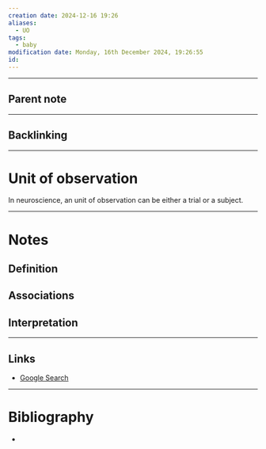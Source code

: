 ```yaml
---
creation date: 2024-12-16 19:26
aliases:
  - UO
tags:
  - baby
modification date: Monday, 16th December 2024, 19:26:55
id:
---
```

---

## Parent note
---
## Backlinking


---
# Unit of observation
In neuroscience, an unit of observation can be either a trial or a subject.

---
# Notes

## Definition

## Associations

## Interpretation

---
## Links
- [Google Search](https://www.google.com/search?q=Unit+of+observation)

---
# Bibliography
+ 